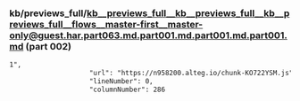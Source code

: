 ### kb/previews_full/kb__previews_full__kb__previews_full__kb__previews_full__flows__master-first__master-only@guest.har.part063.md.part001.md.part001.md.part001.md (part 002)

```md
1",
                    "url": "https://n958200.alteg.io/chunk-KO722YSM.js",
                    "lineNumber": 0,
                    "columnNumber": 286
```

```
